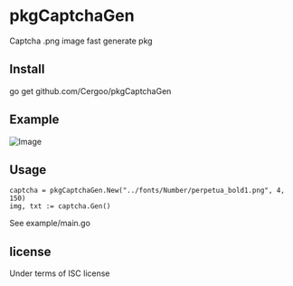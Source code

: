 pkgCaptchaGen
======
Captcha .png image fast generate pkg
  
Install
-------
go get github.com/Cergoo/pkgCaptchaGen

Example
-------
![Image](https://github.com/Cergoo/pkgCaptchaGen/example/1.png)

Usage
-----
    captcha = pkgCaptchaGen.New("../fonts/Number/perpetua_bold1.png", 4, 150)
    img, txt := captcha.Gen()
    
See example/main.go

license
-------
Under terms of ISC license      